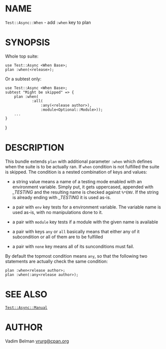 NAME
====



`Test::Async::When` - add `:when` key to plan

SYNOPSIS
========



Whole top suite:

    use Test::Async <When Base>;
    plan :when(<release>);

Or a subtest only:

    use Test::Async <When Base>;
    subtest "Might be skipped" => {
        plan :when(
                :all(
                    :any(<release author>),
                    :module<Optional::Module>));
        ...
    }

}

DESCRIPTION
===========



This bundle extends `plan` with additional parameter `:when` which defines when the suite is to be actually ran. If `when` condition is not fulfilled the suite is skipped. The condition is a nested combination of keys and values:

  * a string value means a name of a testing mode enabled with an environment variable. Simply put, it gets uppercased, appended with *_TESTING* and the resulting name is checked against `%*ENV`. If the string is already ending with *_TESTING* it is used as-is.

  * a pair with `env` key tests for a environment variable. The variable name is used as-is, with no manipulations done to it.

  * a pair with `module` key tests if a module with the given name is available

  * a pair with keys `any` or `all` basically means that either any of it subcondition or all of them are to be fulfilled

  * a pair with `none` key means all of its sunconditions must fail.

By default the topmost condition means `any`, so that the following two statements are actually check the same condition:

    plan :when<release author>;
    plan :when(:any<release author>);

SEE ALSO
========

[`Test::Async::Manual`](https://github.com/vrurg/raku-Test-Async/blob/v0.0.10/docs/md/Test/Async/Manual.md)

AUTHOR
======

Vadim Belman <vrurg@cpan.org>

